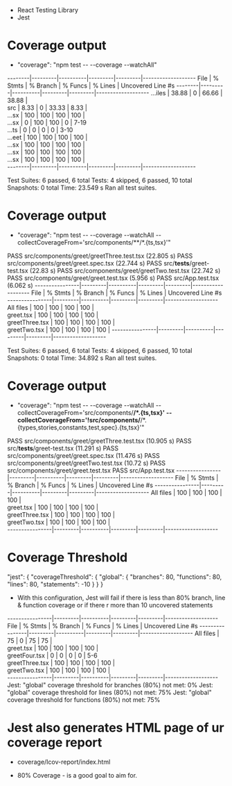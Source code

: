 - React Testing Library
- Jest

# Coverage output
- "coverage": "npm test -- --coverage --watchAll"


--------|---------|----------|---------|---------|-------------------
File    | % Stmts | % Branch | % Funcs | % Lines | Uncovered Line #s 
--------|---------|----------|---------|---------|-------------------
...iles |   38.88 |        0 |   66.66 |   38.88 |                   
 src    |    8.33 |        0 |   33.33 |    8.33 |                   
  ...sx |     100 |      100 |     100 |     100 |                   
  ...sx |       0 |      100 |     100 |       0 | 7-19              
  ...ts |       0 |        0 |       0 |       0 | 3-10              
 ...eet |     100 |      100 |     100 |     100 |                   
  ...sx |     100 |      100 |     100 |     100 |                   
  ...sx |     100 |      100 |     100 |     100 |                   
  ...sx |     100 |      100 |     100 |     100 |                   
--------|---------|----------|---------|---------|-------------------

Test Suites: 6 passed, 6 total
Tests:       4 skipped, 6 passed, 10 total
Snapshots:   0 total
Time:        23.549 s
Ran all test suites.

# Coverage output
- "coverage": "npm test -- --coverage --watchAll --collectCoverageFrom='src/components/**/*.{ts,tsx}'"


 PASS  src/components/greet/greetThree.test.tsx (22.805 s)
 PASS  src/components/greet/greet.spec.tsx (22.744 s)
 PASS  src/__tests__/greet-test.tsx (22.83 s)
 PASS  src/components/greet/greetTwo.test.tsx (22.742 s)
 PASS  src/components/greet/greet.test.tsx (5.956 s)
 PASS  src/App.test.tsx (6.062 s)
----------------|---------|----------|---------|---------|-------------------
File            | % Stmts | % Branch | % Funcs | % Lines | Uncovered Line #s 
----------------|---------|----------|---------|---------|-------------------
All files       |     100 |      100 |     100 |     100 |                   
 greet.tsx      |     100 |      100 |     100 |     100 |                   
 greetThree.tsx |     100 |      100 |     100 |     100 |                   
 greetTwo.tsx   |     100 |      100 |     100 |     100 | 
----------------|---------|----------|---------|---------|-------------------

Test Suites: 6 passed, 6 total
Tests:       4 skipped, 6 passed, 10 total
Snapshots:   0 total
Time:        34.892 s
Ran all test suites.

# Coverage output
- "coverage": "npm test -- --coverage --watchAll --collectCoverageFrom='src/components/**/*.{ts,tsx}' --collectCoverageFrom='!src/components/**/*.{types,stories,constants,test,spec}.{ts,tsx}'"

 PASS  src/components/greet/greetThree.test.tsx (10.905 s)
 PASS  src/__tests__/greet-test.tsx (11.291 s)
 PASS  src/components/greet/greet.spec.tsx (11.476 s)
 PASS  src/components/greet/greetTwo.test.tsx (10.72 s)
 PASS  src/components/greet/greet.test.tsx
 PASS  src/App.test.tsx
----------------|---------|----------|---------|---------|-------------------
File            | % Stmts | % Branch | % Funcs | % Lines | Uncovered Line #s 
----------------|---------|----------|---------|---------|-------------------
All files       |     100 |      100 |     100 |     100 |                   
 greet.tsx      |     100 |      100 |     100 |     100 |                   
 greetThree.tsx |     100 |      100 |     100 |     100 |                   
 greetTwo.tsx   |     100 |      100 |     100 |     100 |                   
----------------|---------|----------|---------|---------|-------------------

# Coverage Threshold

  "jest": {
    "coverageThreshold": {
      "global": {
        "branches": 80,
        "functions": 80,
        "lines": 80,
        "statements": -10
      }
    }
  }

  * With this configuration, Jest will fail if there is less than 80% branch, line & function coverage or if there r more than 10 uncovered statements

----------------|---------|----------|---------|---------|-------------------
File            | % Stmts | % Branch | % Funcs | % Lines | Uncovered Line #s 
----------------|---------|----------|---------|---------|-------------------
All files       |      75 |        0 |      75 |      75 |                   
 greet.tsx      |     100 |      100 |     100 |     100 |                   
 greetFour.tsx  |       0 |        0 |       0 |       0 | 5-6               
 greetThree.tsx |     100 |      100 |     100 |     100 |                   
 greetTwo.tsx   |     100 |      100 |     100 |     100 |                   
----------------|---------|----------|---------|---------|-------------------
Jest: "global" coverage threshold for branches (80%) not met: 0%
Jest: "global" coverage threshold for lines (80%) not met: 75%
Jest: "global" coverage threshold for functions (80%) not met: 75%

# Jest also generates HTML page of ur coverage report

- coverage/Icov-report/index.html

- 80% Coverage - is a good goal to aim for.
